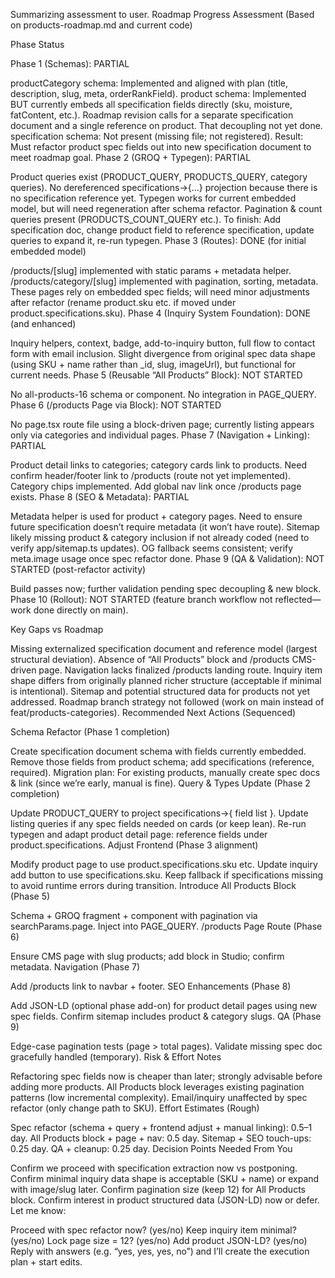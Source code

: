 Summarizing assessment to user. Roadmap Progress Assessment (Based on products-roadmap.md and current code)

Phase Status

Phase 1 (Schemas): PARTIAL

productCategory schema: Implemented and aligned with plan (title, description, slug, meta, orderRankField).
product schema: Implemented BUT currently embeds all specification fields directly (sku, moisture, fatContent, etc.). Roadmap revision calls for a separate specification document and a single reference on product. That decoupling not yet done.
specification schema: Not present (missing file; not registered).
Result: Must refactor product spec fields out into new specification document to meet roadmap goal.
Phase 2 (GROQ + Typegen): PARTIAL

Product queries exist (PRODUCT_QUERY, PRODUCTS_QUERY, category queries).
No dereferenced specifications->{...} projection because there is no specification reference yet.
Typegen works for current embedded model, but will need regeneration after schema refactor.
Pagination & count queries present (PRODUCTS_COUNT_QUERY etc.).
To finish: Add specification doc, change product field to reference specification, update queries to expand it, re-run typegen.
Phase 3 (Routes): DONE (for initial embedded model)

/products/[slug] implemented with static params + metadata helper.
/products/category/[slug] implemented with pagination, sorting, metadata.
These pages rely on embedded spec fields; will need minor adjustments after refactor (rename product.sku etc. if moved under product.specifications.sku).
Phase 4 (Inquiry System Foundation): DONE (and enhanced)

Inquiry helpers, context, badge, add-to-inquiry button, full flow to contact form with email inclusion.
Slight divergence from original spec data shape (using SKU + name rather than \_id, slug, imageUrl), but functional for current needs.
Phase 5 (Reusable “All Products” Block): NOT STARTED

No all-products-16 schema or component.
No integration in PAGE_QUERY.
Phase 6 (/products Page via Block): NOT STARTED

No page.tsx route file using a block-driven page; currently listing appears only via categories and individual pages.
Phase 7 (Navigation + Linking): PARTIAL

Product detail links to categories; category cards link to products.
Need confirm header/footer link to /products (route not yet implemented).
Category chips implemented.
Add global nav link once /products page exists.
Phase 8 (SEO & Metadata): PARTIAL

Metadata helper is used for product + category pages.
Need to ensure future specification doesn’t require metadata (it won’t have route).
Sitemap likely missing product & category inclusion if not already coded (need to verify app/sitemap.ts updates).
OG fallback seems consistent; verify meta.image usage once spec refactor done.
Phase 9 (QA & Validation): NOT STARTED (post-refactor activity)

Build passes now; further validation pending spec decoupling & new block.
Phase 10 (Rollout): NOT STARTED (feature branch workflow not reflected—work done directly on main).

Key Gaps vs Roadmap

Missing externalized specification document and reference model (largest structural deviation).
Absence of “All Products” block and /products CMS-driven page.
Navigation lacks finalized /products landing route.
Inquiry item shape differs from originally planned richer structure (acceptable if minimal is intentional).
Sitemap and potential structured data for products not yet addressed.
Roadmap branch strategy not followed (work on main instead of feat/products-categories).
Recommended Next Actions (Sequenced)

Schema Refactor (Phase 1 completion)

Create specification document schema with fields currently embedded.
Remove those fields from product schema; add specifications (reference, required).
Migration plan: For existing products, manually create spec docs & link (since we’re early, manual is fine).
Query & Types Update (Phase 2 completion)

Update PRODUCT_QUERY to project specifications->{ field list }.
Update listing queries if any spec fields needed on cards (or keep lean).
Re-run typegen and adapt product detail page: reference fields under product.specifications.
Adjust Frontend (Phase 3 alignment)

Modify product page to use product.specifications.sku etc.
Update inquiry add button to use specifications.sku.
Keep fallback if specifications missing to avoid runtime errors during transition.
Introduce All Products Block (Phase 5)

Schema + GROQ fragment + component with pagination via searchParams.page.
Inject into PAGE_QUERY.
/products Page Route (Phase 6)

Ensure CMS page with slug products; add block in Studio; confirm metadata.
Navigation (Phase 7)

Add /products link to navbar + footer.
SEO Enhancements (Phase 8)

Add JSON-LD (optional phase add-on) for product detail pages using new spec fields.
Confirm sitemap includes product & category slugs.
QA (Phase 9)

Edge-case pagination tests (page > total pages).
Validate missing spec doc gracefully handled (temporary).
Risk & Effort Notes

Refactoring spec fields now is cheaper than later; strongly advisable before adding more products.
All Products block leverages existing pagination patterns (low incremental complexity).
Email/inquiry unaffected by spec refactor (only change path to SKU).
Effort Estimates (Rough)

Spec refactor (schema + query + frontend adjust + manual linking): 0.5–1 day.
All Products block + page + nav: 0.5 day.
Sitemap + SEO touch-ups: 0.25 day.
QA + cleanup: 0.25 day.
Decision Points Needed From You

Confirm we proceed with specification extraction now vs postponing.
Confirm minimal inquiry data shape is acceptable (SKU + name) or expand with image/slug later.
Confirm pagination size (keep 12) for All Products block.
Confirm interest in product structured data (JSON-LD) now or defer.
Let me know:

Proceed with spec refactor now? (yes/no)
Keep inquiry item minimal? (yes/no)
Lock page size = 12? (yes/no)
Add product JSON-LD? (yes/no)
Reply with answers (e.g. “yes, yes, yes, no”) and I’ll create the execution plan + start edits.
